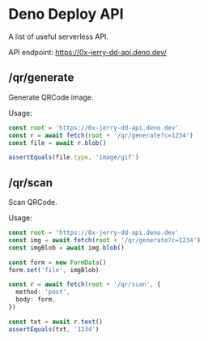 # Deno Deploy API

A list of useful serverless API.

API endpoint: https://0x-jerry-dd-api.deno.dev/

## /qr/generate

Generate QRCode image.

Usage:

```ts
const root = 'https://0x-jerry-dd-api.deno.dev'
const r = await fetch(root + '/qr/generate?c=1234')
const file = await r.blob()

assertEquals(file.type, 'image/gif')
```

## /qr/scan

Scan QRCode.

Usage:

```ts
const root = 'https://0x-jerry-dd-api.deno.dev'
const img = await fetch(root + '/qr/generate?c=1234')
const imgBlob = await img.blob()

const form = new FormData()
form.set('file', imgBlob)

const r = await fetch(root + '/qr/scan', {
  method: 'post',
  body: form,
})

const txt = await r.text()
assertEquals(txt, '1234')
```

